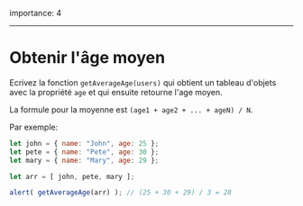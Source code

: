 importance: 4

---

# Obtenir l'âge moyen

Ecrivez la fonction `getAverageAge(users)` qui obtient un tableau d'objets avec la propriété `age` et qui ensuite retourne l'age moyen.

La formule pour la moyenne est `(age1 + age2 + ... + ageN) / N`.

Par exemple:

```js no-beautify
let john = { name: "John", age: 25 };
let pete = { name: "Pete", age: 30 };
let mary = { name: "Mary", age: 29 };

let arr = [ john, pete, mary ];

alert( getAverageAge(arr) ); // (25 + 30 + 29) / 3 = 28
```
